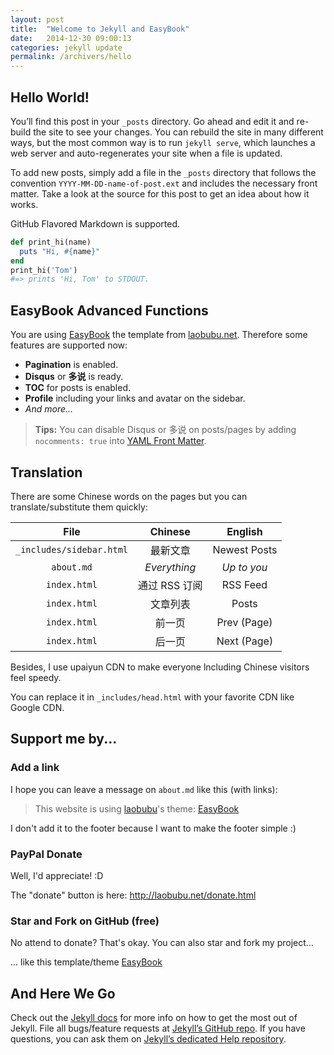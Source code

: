 ```yaml
---
layout: post
title:  "Welcome to Jekyll and EasyBook"
date:   2014-12-30 09:00:13
categories: jekyll update
permalink: /archivers/hello
---
```


## Hello World! ##

You’ll find this post in your `_posts` directory. Go ahead and edit it and re-build the site to see your changes. You can rebuild the site in many different ways, but the most common way is to run `jekyll serve`, which launches a web server and auto-regenerates your site when a file is updated.

To add new posts, simply add a file in the `_posts` directory that follows the convention `YYYY-MM-DD-name-of-post.ext` and includes the necessary front matter. Take a look at the source for this post to get an idea about how it works.

GitHub Flavored Markdown is supported.

```ruby
def print_hi(name)
  puts "Hi, #{name}"
end
print_hi('Tom')
#=> prints 'Hi, Tom' to STDOUT.
```

## EasyBook Advanced Functions ##

You are using [EasyBook][github-easybook] the template from [laobubu.net](http://laobubu.net). Therefore some features are supported now:

* **Pagination** is enabled.
* **Disqus** or **多说** is ready.
* **TOC** for posts is enabled.
* **Profile** including your links and avatar on the sidebar.
* *And more...*

> **Tips:** You can disable Disqus or 多说 on posts/pages by adding `nocomments: true` into [YAML Front Matter][frontmatter].

## Translation ##

There are some Chinese words on the pages but you can translate/substitute them quickly:

|           File            |    Chinese    |    English    |
|         :-----:           |   :-------:   |   :-------:   |
|`_includes/sidebar.html`   | 最新文章      | Newest Posts  |
|`about.md`                 | *Everything*  | *Up to you*   |
|`index.html`               | 通过 RSS 订阅 | RSS Feed      |
|`index.html`               | 文章列表      | Posts         |
|`index.html`               | 前一页        | Prev (Page)   |
|`index.html`               | 后一页        | Next (Page)   |

Besides, I use upaiyun CDN to make everyone lncluding Chinese visitors feel speedy. 

You can replace it in `_includes/head.html` with your favorite CDN like Google CDN.

## Support me by... ##

### Add a link ###

I hope you can leave a message on `about.md` like this (with links):

> This website is using [laobubu](http://laobubu.net)'s theme: [EasyBook](https://github.com/laobubu/jekyll-theme-EasyBook)

I don't add it to the footer because I want to make the footer simple :)

### PayPal Donate ###

Well, I'd appreciate! :D

The "donate" button is here: http://laobubu.net/donate.html

### Star and Fork on GitHub (free) ###

No attend to donate? That's okay. You can also star and fork my project...

... like this template/theme [EasyBook][github-easybook]

## And Here We Go ##

Check out the [Jekyll docs][jekyll] for more info on how to get the most out of Jekyll. File all bugs/feature requests at [Jekyll’s GitHub repo][jekyll-gh]. If you have questions, you can ask them on [Jekyll’s dedicated Help repository][jekyll-help].

[jekyll]:      http://jekyllrb.com
[jekyll-gh]:   https://github.com/jekyll/jekyll
[jekyll-help]: https://github.com/jekyll/jekyll-help
[frontmatter]: http://jekyllrb.com/docs/frontmatter/
[github-easybook]: https://github.com/laobubu/jekyll-theme-EasyBook